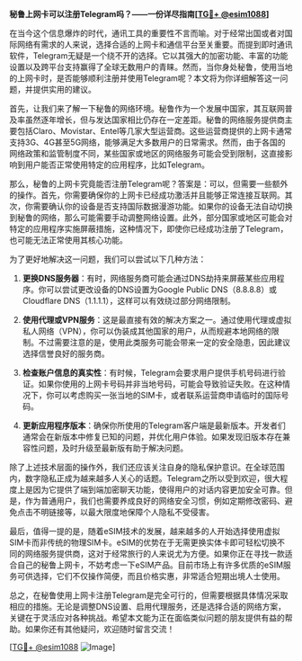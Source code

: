 **秘鲁上网卡可以注册Telegram吗？——一份详尽指南[[TG💪+ @esim1088](https://t.me/s/esim1088)]**

在当今这个信息爆炸的时代，通讯工具的重要性不言而喻。对于经常出国或者对国际网络有需求的人来说，选择合适的上网卡和通信平台至关重要。而提到即时通讯软件，Telegram无疑是一个绕不开的选择。它以其强大的加密功能、丰富的功能设置以及跨平台支持赢得了全球无数用户的青睐。然而，当你身处秘鲁，使用当地的上网卡时，是否能够顺利注册并使用Telegram呢？本文将为你详细解答这一问题，并提供实用的建议。

首先，让我们来了解一下秘鲁的网络环境。秘鲁作为一个发展中国家，其互联网普及率虽然逐年增长，但与发达国家相比仍存在一定差距。秘鲁的网络服务提供商主要包括Claro、Movistar、Entel等几家大型运营商。这些运营商提供的上网卡通常支持3G、4G甚至5G网络，能够满足大多数用户的日常需求。然而，由于各国的网络政策和监管制度不同，某些国家或地区的网络服务可能会受到限制，这直接影响到用户能否正常使用特定的应用程序，比如Telegram。

那么，秘鲁的上网卡究竟能否注册Telegram呢？答案是：可以，但需要一些额外的操作。首先，你需要确保你的上网卡已经成功激活并且能够正常连接互联网。其次，你需要确认你的设备是否支持国际数据漫游功能。如果你的设备无法自动切换到秘鲁的网络，那么可能需要手动调整网络设置。此外，部分国家或地区可能会对特定的应用程序实施屏蔽措施，这种情况下，即使你已经成功注册了Telegram，也可能无法正常使用其核心功能。

为了更好地解决这一问题，我们可以尝试以下几种方法：

1. **更换DNS服务器**：有时，网络服务商可能会通过DNS劫持来屏蔽某些应用程序。你可以尝试更改设备的DNS设置为Google Public DNS（8.8.8.8）或Cloudflare DNS（1.1.1.1），这样可以有效绕过部分网络限制。

2. **使用代理或VPN服务**：这是最直接有效的解决方案之一。通过使用代理或虚拟私人网络（VPN），你可以伪装成其他国家的用户，从而规避本地网络的限制。不过需要注意的是，使用此类服务可能会带来一定的安全隐患，因此建议选择信誉良好的服务商。

3. **检查账户信息的真实性**：有时候，Telegram会要求用户提供手机号码进行验证。如果你使用的上网卡号码并非当地号码，可能会导致验证失败。在这种情况下，你可以考虑购买一张当地的SIM卡，或者联系运营商申请临时的国际号码。

4. **更新应用程序版本**：确保你所使用的Telegram客户端是最新版本。开发者们通常会在新版本中修复已知的问题，并优化用户体验。如果发现旧版本存在兼容性问题，及时升级至最新版有助于解决问题。

除了上述技术层面的操作外，我们还应该关注自身的隐私保护意识。在全球范围内，数字隐私正成为越来越多人关心的话题。Telegram之所以受到欢迎，很大程度上是因为它提供了端到端加密聊天功能，使得用户的对话内容更加安全可靠。但是，作为普通用户，我们也需要养成良好的网络安全习惯，例如定期修改密码、避免点击不明链接等，以最大限度地保障个人隐私不受侵害。

最后，值得一提的是，随着eSIM技术的发展，越来越多的人开始选择使用虚拟SIM卡而非传统的物理SIM卡。eSIM的优势在于无需更换实体卡即可轻松切换不同的网络服务提供商，这对于经常旅行的人来说尤为方便。如果你正在寻找一款适合自己的秘鲁上网卡，不妨考虑一下eSIM产品。目前市场上有许多优质的eSIM服务可供选择，它们不仅操作简便，而且价格实惠，非常适合短期出境人士使用。

总之，在秘鲁使用上网卡注册Telegram是完全可行的，但需要根据具体情况采取相应的措施。无论是调整DNS设置、启用代理服务，还是选择合适的网络方案，关键在于灵活应对各种挑战。希望本文能为正在面临类似问题的朋友提供有益的帮助。如果你还有其他疑问，欢迎随时留言交流！

[[TG💪+ @esim1088](https://t.me/s/esim1088) ![Image](https://i.postimg.cc/4NQfJmqS/Snipaste-2025-05-13-00-14-12.png)]